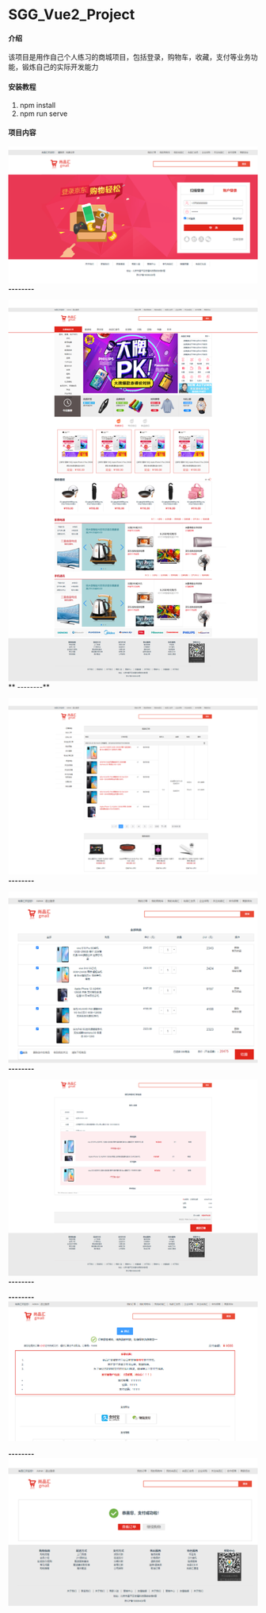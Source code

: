 # SGG_Vue2_Project

#### 介绍
该项目是用作自己个人练习的商城项目，包括登录，购物车，收藏，支付等业务功能，锻炼自己的实际开发能力


#### 安装教程

1. npm install
2. npm run serve

#### 项目内容
![输入图片说明](app/public/images/%E5%B0%9A%E5%93%81%E6%B1%87%E7%99%BB%E9%99%86%E9%A1%B5%E9%9D%A2.png)
 **--------** 

![输入图片说明](app/public/images/%E5%95%86%E5%93%81%E4%BC%9A%E5%95%86%E5%9F%8E%E9%A1%B9%E7%9B%AE%E9%A6%96%E9%A1%B5.png)
 ** --------** 

![输入图片说明](app/public/images/%E8%B4%AD%E7%89%A9%E8%BD%A6.png)
 **--------** 

![输入图片说明](app/public/images/%E8%BF%99%E6%89%8D%E6%98%AF%E8%B4%AD%E7%89%A9%E8%BD%A6.png)
 **--------** 

![输入图片说明](app/public/images/%E6%8F%90%E4%BA%A4%E8%AE%A2%E5%8D%95%E9%A1%B5%E9%9D%A2.png)
 **--------** 

 **--------** 
![输入图片说明](app/public/images/%E6%94%AF%E4%BB%98.png)

 **--------** 
![输入图片说明](app/public/images/%E6%94%AF%E4%BB%98%E6%88%90%E5%8A%9F.png)
